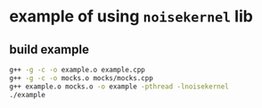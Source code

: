# example of using `noisekernel` lib

## build example
```bash
g++ -g -c -o example.o example.cpp
g++ -g -c -o mocks.o mocks/mocks.cpp
g++ example.o mocks.o -o example -pthread -lnoisekernel
./example
```
